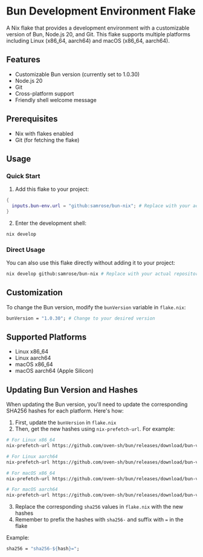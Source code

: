 # Bun Development Environment Flake

A Nix flake that provides a development environment with a customizable version of Bun, Node.js 20, and Git. This flake supports multiple platforms including Linux (x86_64, aarch64) and macOS (x86_64, aarch64).

## Features

- Customizable Bun version (currently set to 1.0.30)
- Node.js 20
- Git
- Cross-platform support
- Friendly shell welcome message

## Prerequisites

- Nix with flakes enabled
- Git (for fetching the flake)

## Usage

### Quick Start

1. Add this flake to your project:

```nix
{
  inputs.bun-env.url = "github:samrose/bun-nix"; # Replace with your actual repository URL
}
```

2. Enter the development shell:

```bash
nix develop
```

### Direct Usage

You can also use this flake directly without adding it to your project:

```bash
nix develop github:samrose/bun-nix # Replace with your actual repository URL
```

## Customization

To change the Bun version, modify the `bunVersion` variable in `flake.nix`:

```nix
bunVersion = "1.0.30"; # Change to your desired version
```

## Supported Platforms

- Linux x86_64
- Linux aarch64
- macOS x86_64
- macOS aarch64 (Apple Silicon)

## Updating Bun Version and Hashes

When updating the Bun version, you'll need to update the corresponding SHA256 hashes for each platform. Here's how:

1. First, update the `bunVersion` in `flake.nix`
2. Then, get the new hashes using `nix-prefetch-url`. For example:

```bash
# For Linux x86_64
nix-prefetch-url https://github.com/oven-sh/bun/releases/download/bun-v1.0.30/bun-linux-x64.zip

# For Linux aarch64
nix-prefetch-url https://github.com/oven-sh/bun/releases/download/bun-v1.0.30/bun-linux-aarch64.zip

# For macOS x86_64
nix-prefetch-url https://github.com/oven-sh/bun/releases/download/bun-v1.0.30/bun-darwin-x64.zip

# For macOS aarch64
nix-prefetch-url https://github.com/oven-sh/bun/releases/download/bun-v1.0.30/bun-darwin-aarch64.zip
```

3. Replace the corresponding `sha256` values in `flake.nix` with the new hashes
4. Remember to prefix the hashes with `sha256-` and suffix with `=` in the flake

Example:
```nix
sha256 = "sha256-${hash}=";
```
